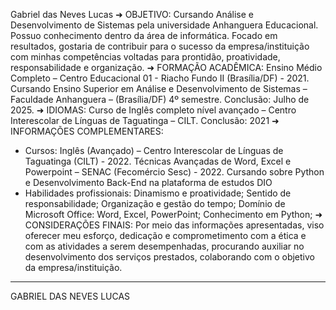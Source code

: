 Gabriel das Neves Lucas
➜ OBJETIVO:
Cursando Análise e Desenvolvimento de Sistemas pela universidade Anhanguera Educacional. Possuo conhecimento
dentro da área de informática. Focado em resultados, gostaria de contribuir para o sucesso da empresa/instituição com
minhas competências voltadas para prontidão, proatividade, responsabilidade e organização.
➜ FORMAÇÃO ACADÊMICA:
Ensino Médio Completo – Centro Educacional 01 - Riacho Fundo II (Brasília/DF) - 2021.
Cursando Ensino Superior em Análise e Desenvolvimento de Sistemas – Faculdade Anhanguera – (Brasília/DF) 4º
semestre. Conclusão: Julho de 2025.
➜ IDIOMAS:
Curso de Inglês completo nível avançado – Centro Interescolar de Línguas de Taguatinga – CILT. Conclusão: 2021
➜ INFORMAÇÕES COMPLEMENTARES:
- Cursos:
Inglês (Avançado) – Centro Interescolar de Línguas de Taguatinga (CILT) - 2022.
Técnicas Avançadas de Word, Excel e Powerpoint – SENAC (Fecomércio Sesc) - 2022.
Cursando sobre Python e Desenvolvimento Back-End na plataforma de estudos DIO
- Habilidades profissionais:
Dinamismo e proatividade;
Sentido de responsabilidade;
Organização e gestão do tempo;
Domínio de Microsoft Office: Word, Excel, PowerPoint;
Conhecimento em Python;
➜ CONSIDERAÇÕES FINAIS:
Por meio das informações apresentadas, viso oferecer meu esforço, dedicação e comprometimento com a ética e com as
atividades a serem desempenhadas, procurando auxiliar no desenvolvimento dos serviços prestados, colaborando com o
objetivo da empresa/instituição.

_________________________________________________________
GABRIEL DAS NEVES LUCAS
